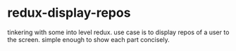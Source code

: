 # redux-display-repos
tinkering with some into level redux. use case is to display repos of a user to the screen. simple enough to show each part concisely.
